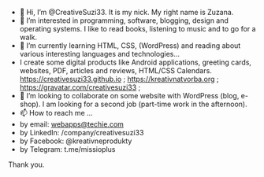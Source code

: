 - 👋 Hi, I’m @CreativeSuzi33. It is my nick. My right name is Zuzana.
- 👀 I’m interested in programming, software, blogging, design and operating systems. I like to read books, listening to music and to go for a walk.
- 🌱 I’m currently learning HTML, CSS, (WordPress) and reading about various interesting languages and technologies...
- I create some digital products like Android applications, greeting cards, websites, PDF, articles and reviews, HTML/CSS Calendars.
https://creativesuzi33.github.io ;
https://kreativnatvorba.org ;
https://gravatar.com/creativesuzi33 ;
- 💞️ I’m looking to collaborate on some website with WordPress (blog, e-shop). I am looking for a second job (part-time work in the afternoon).
- 📫 How to reach me ... 
- by email: webapps@techie.com
- by LinkedIn: /company/creativesuzi33
- by Facebook: @kreativneprodukty
- by Telegram: t.me/missioplus


<!---
CreativeSuzi33/CreativeSuzi33 is a ✨ special ✨ repository because its `README.md` (this file) appears on your GitHub profile.
You can click the Preview link to take a look at your changes.
--->
Thank you.
